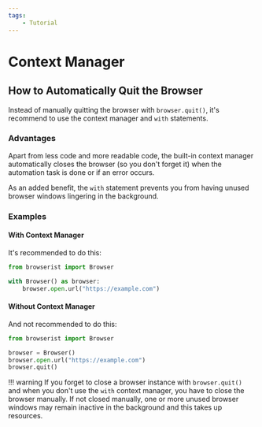 ```yaml
---
tags:
    - Tutorial
---
```


# Context Manager
## How to Automatically Quit the Browser
Instead of manually quitting the browser with `browser.quit()`, it's recommend to use the context manager and `with` statements.

### Advantages
Apart from less code and more readable code, the built-in context manager automatically closes the browser (so you don't forget it) when the automation task is done or if an error occurs.

As an added benefit, the `with` statement prevents you from having unused browser windows lingering in the background.

### Examples
#### With Context Manager
It's recommended to do this:

```python linenums="1"
from browserist import Browser

with Browser() as browser:
    browser.open.url("https://example.com")
```

#### Without Context Manager
And not recommended to do this:

```python linenums="1"
from browserist import Browser

browser = Browser()
browser.open.url("https://example.com")
browser.quit()
```

!!! warning
    If you forget to close a browser instance with `browser.quit()` and when you don't use the `with` context manager, you have to close the browser manually. If not closed manually, one or more unused browser windows may remain inactive in the background and this takes up resources.
